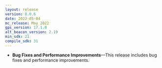 ```yaml
---
layout: release
version: 8.0.6
date: 2022-05-04
mc_release: May 2022
gps_version: 17.1.0
alt_beacon_version: 2.19
min_sdk: 21
compile_sdk: 31
---
```

* **Bug Fixes and Performance Improvements**—This release includes bug fixes and performance improvements.